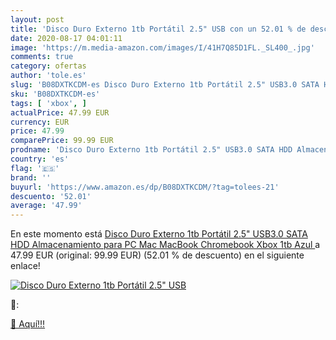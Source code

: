 ```yaml
---
layout: post
title: 'Disco Duro Externo 1tb Portátil 2.5" USB con un 52.01 % de descuento'
date: 2020-08-17 04:01:11
image: 'https://m.media-amazon.com/images/I/41H7Q85D1FL._SL400_.jpg'
comments: true
category: ofertas
author: 'tole.es'
slug: 'B08DXTKCDM-es Disco Duro Externo 1tb Portátil 2.5" USB3.0 SATA HDD...'
sku: 'B08DXTKCDM-es'
tags: [ 'xbox', ]
actualPrice: 47.99 EUR
currency: EUR
price: 47.99
comparePrice: 99.99 EUR
prodname: 'Disco Duro Externo 1tb Portátil 2.5" USB3.0 SATA HDD Almacenamiento para PC  Mac  MacBook  Chromebook  Xbox  1tb  Azul '
country: 'es'
flag: '🇪🇸'
brand: ''
buyurl: 'https://www.amazon.es/dp/B08DXTKCDM/?tag=tolees-21'
descuento: '52.01'
average: '47.99'
---
```


En este momento está [Disco Duro Externo 1tb Portátil 2.5" USB3.0 SATA HDD Almacenamiento para PC  Mac  MacBook  Chromebook  Xbox  1tb  Azul ](https://www.amazon.es/dp/B08DXTKCDM/?tag=tolees-21) a 47.99 EUR (original: 99.99 EUR) (52.01 %  de descuento) en el siguiente enlace!

[![Disco Duro Externo 1tb Portátil 2.5" USB](https://m.media-amazon.com/images/I/41H7Q85D1FL._SL400_.jpg)](https://www.amazon.es/dp/B08DXTKCDM/?tag=tolees-21)

🔎:


[🛒 Aquí!!!](https://www.amazon.es/dp/B08DXTKCDM/?tag=tolees-21)
